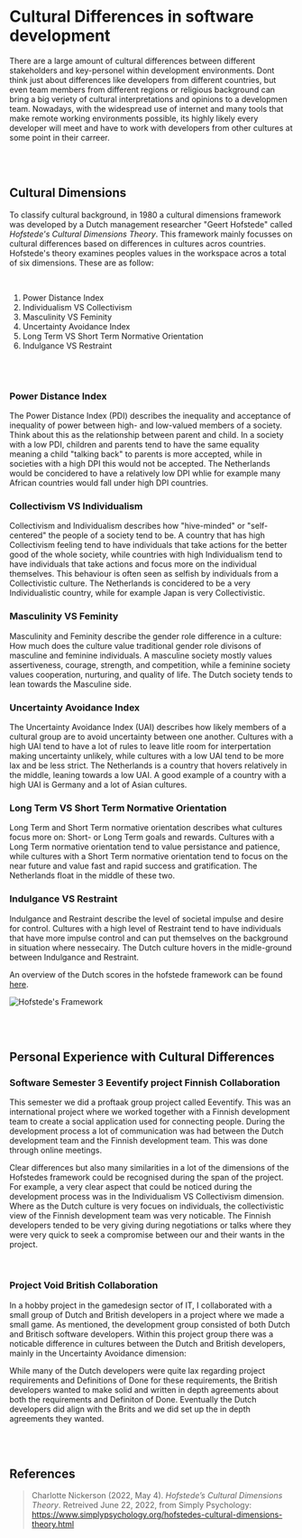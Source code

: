 # Cultural Differences in software development
There are a large amount of cultural differences between different stakeholders and key-personel within development environments. Dont think just about differences like developers from different countries, but even team members from different regions or religious background can bring a big veriety of cultural interpretations and opinions to a developmen team. Nowadays, with the widespread use of internet and many tools that make remote working environments possible, its highly likely every developer will meet and have to work with developers from other cultures at some point in their carreer.

<br><br>

## Cultural Dimensions
To classify cultural background, in 1980 a cultural dimensions framework was developed by a Dutch management researcher "Geert Hofstede" called  *Hofstede's Cultural Dimensions Theory*. This framework mainly focusses on cultural differences based on differences in cultures acros countries. Hofstede's theory examines peoples values in the workspace acros a total of six dimensions. These are as follow:

<br>

1. Power Distance Index 
2. Individualism VS Collectivism
3. Masculinity VS Feminity
4. Uncertainty Avoidance Index
5. Long Term VS Short Term Normative Orientation
6. Indulgance VS Restraint

<br><br>

### Power Distance Index
The Power Distance Index (PDI) describes the inequality and acceptance of inequality of power between high- and low-valued members of a society. Think about this as the relationship between parent and child. In a society with a low PDI, children and parents tend to have the same equality meaning a child "talking back" to parents is more accepted, while in societies with a high DPI this would not be accepted. The Netherlands would be concidered to have a relatively low DPI whlie for example many African countries would fall under high DPI countries.

### Collectivism VS Individualism
Collectivism and Individualism describes how "hive-minded" or "self-centered" the people of a society tend to be. A country that has high Collectivism feeling tend to have individuals that take actions for the better good of the whole society, while countries with high Individualism tend to have individuals that take actions and focus more on the individual themselves. This behaviour is often seen as selfish by individuals from a Collectivistic culture. The Netherlands is concidered to be a very Individualistic country, while for example Japan is very Collectivistic.

### Masculinity VS Feminity
Masculinity and Feminity describe the gender role difference in a culture: How much does the culture value traditional gender role divisons of masculine and feminine individuals. A masculine society mostly values assertiveness, courage, strength, and competition, while a feminine society values cooperation, nurturing, and quality of life. The Dutch society tends to lean towards the Masculine side.

### Uncertainty Avoidance Index
The Uncertainty Avoidance Index (UAI) describes how likely members of a cultural group are to avoid uncertainty between one another. Cultures with a high UAI tend to have a lot of rules to leave litle room for interpertation making uncertainty unlikely, while cultures with a low UAI tend to be more lax and be less strict. The Netherlands is a country that hovers relatively in the middle, leaning towards a low UAI. A good example of a country with a high UAI is Germany and a lot of Asian cultures.

### Long Term VS Short Term Normative Orientation
Long Term and Short Term normative orientation describes what cultures focus more on: Short- or Long Term goals and rewards. Cultures with a Long Term normative orientation tend to value persistance and patience, while cultures with a Short Term normative orientation tend to focus on the near future and value fast and rapid success and gratification. The Netherlands float in the middle of these two.

### Indulgance VS Restraint
Indulgance and Restraint describe the level of societal impulse and desire for control. Cultures with a high level of Restraint tend to have individuals that have more impulse control and can put themselves on the background in situation where nessecairy. The Dutch culture hovers in the midle-ground between Indulgance and Restraint.

An overview of the Dutch scores in the hofstede framework can be found [here](https://www.hofstede-insights.com/country/the-netherlands/).

![Hofstede's Framework](https://i0.wp.com/www.business-to-you.com/wp-content/uploads/2017/04/Hofstedes-Cultural-Dimensions.png?resize=768%2C431&ssl=1)

<br><br>

## Personal Experience with Cultural Differences
### Software Semester 3 Eeventify project Finnish Collaboration
This semester we did a proftaak group project called Eeventify. This was an international project where we worked together with a Finnish development team to create a social application used for connecting people. During the development process a lot of communication was had between the Dutch development team and the Finnish development team. This was done through online meetings. 

Clear differences but also many similarities in a lot of the dimensions of the Hofstedes framework could be recognised during the span of the project. For example, a very clear aspect that could be noticed during the development process was in the Individualism VS Collectivism dimension. Where as the Dutch culture is very focues on individuals, the collectivistic view of the Finnish development team was very noticable. The Finnish developers tended to be very giving during negotiations or talks where they were very quick to seek a compromise between our and their wants in the project.

<br>

### Project Void British Collaboration
In a hobby project in the gamedesign sector of IT, I collaborated with a small group of Dutch and British developers in a project where we made a small game. As mentioned, the development group consisted of both Dutch and Britisch software developers. Within this project group there was a noticable difference in cultures between the Dutch and British developers, mainly in the Uncertainty Avoidance dimension:

While many of the Dutch developers were quite lax regarding project requirements and Definitions of Done for these requirements, the British developers wanted to make solid and written in depth agreements about both the requirements and Definiton of Done. Eventually the Dutch developers did align with the Brits and we did set up the in depth agreements they wanted.

<br><br>

## References
> Charlotte Nickerson (2022, May 4). *Hofstede’s Cultural Dimensions Theory*. Retreived June 22, 2022, from Simply Psychology: https://www.simplypsychology.org/hofstedes-cultural-dimensions-theory.html